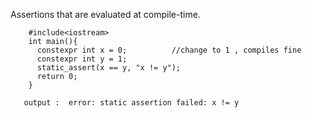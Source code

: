 Assertions that are evaluated at compile-time.

        #include<iostream>
        int main(){ 
          constexpr int x = 0;          //change to 1 , compiles fine
          constexpr int y = 1;
          static_assert(x == y, "x != y");
          return 0;
        }
      
       output :  error: static assertion failed: x != y
